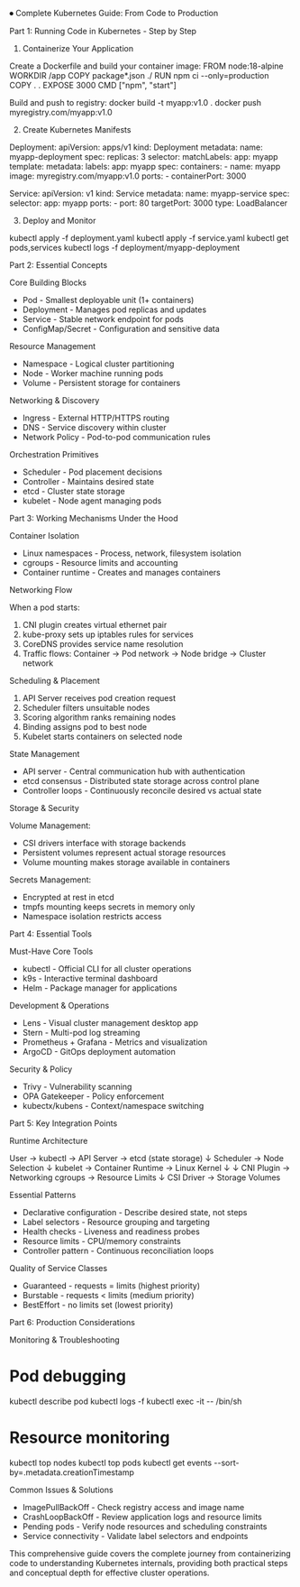 ---
---
⏺ Complete Kubernetes Guide: From Code to Production

  Part 1: Running Code in Kubernetes - Step by Step

  1. Containerize Your Application

  Create a Dockerfile and build your container image:
  FROM node:18-alpine
  WORKDIR /app
  COPY package*.json ./
  RUN npm ci --only=production
  COPY . .
  EXPOSE 3000
  CMD ["npm", "start"]

  Build and push to registry:
  docker build -t myapp:v1.0 .
  docker push myregistry.com/myapp:v1.0

  2. Create Kubernetes Manifests

  Deployment:
  apiVersion: apps/v1
  kind: Deployment
  metadata:
    name: myapp-deployment
  spec:
    replicas: 3
    selector:
      matchLabels:
        app: myapp
    template:
      metadata:
        labels:
          app: myapp
      spec:
        containers:
        - name: myapp
          image: myregistry.com/myapp:v1.0
          ports:
          - containerPort: 3000

  Service:
  apiVersion: v1
  kind: Service
  metadata:
    name: myapp-service
  spec:
    selector:
      app: myapp
    ports:
    - port: 80
      targetPort: 3000
    type: LoadBalancer

  3. Deploy and Monitor

  kubectl apply -f deployment.yaml
  kubectl apply -f service.yaml
  kubectl get pods,services
  kubectl logs -f deployment/myapp-deployment

  Part 2: Essential Concepts

  Core Building Blocks

  - Pod - Smallest deployable unit (1+ containers)
  - Deployment - Manages pod replicas and updates
  - Service - Stable network endpoint for pods
  - ConfigMap/Secret - Configuration and sensitive data

  Resource Management

  - Namespace - Logical cluster partitioning
  - Node - Worker machine running pods
  - Volume - Persistent storage for containers

  Networking & Discovery

  - Ingress - External HTTP/HTTPS routing
  - DNS - Service discovery within cluster
  - Network Policy - Pod-to-pod communication rules

  Orchestration Primitives

  - Scheduler - Pod placement decisions
  - Controller - Maintains desired state
  - etcd - Cluster state storage
  - kubelet - Node agent managing pods

  Part 3: Working Mechanisms Under the Hood

  Container Isolation

  - Linux namespaces - Process, network, filesystem isolation
  - cgroups - Resource limits and accounting
  - Container runtime - Creates and manages containers

  Networking Flow

  When a pod starts:
  1. CNI plugin creates virtual ethernet pair
  2. kube-proxy sets up iptables rules for services
  3. CoreDNS provides service name resolution
  4. Traffic flows: Container → Pod network → Node bridge → Cluster
  network

  Scheduling & Placement

  1. API Server receives pod creation request
  2. Scheduler filters unsuitable nodes
  3. Scoring algorithm ranks remaining nodes
  4. Binding assigns pod to best node
  5. Kubelet starts containers on selected node

  State Management

  - API server - Central communication hub with authentication
  - etcd consensus - Distributed state storage across control plane
  - Controller loops - Continuously reconcile desired vs actual state

  Storage & Security

  Volume Management:
  - CSI drivers interface with storage backends
  - Persistent volumes represent actual storage resources
  - Volume mounting makes storage available in containers

  Secrets Management:
  - Encrypted at rest in etcd
  - tmpfs mounting keeps secrets in memory only
  - Namespace isolation restricts access

  Part 4: Essential Tools

  Must-Have Core Tools

  - kubectl - Official CLI for all cluster operations
  - k9s - Interactive terminal dashboard
  - Helm - Package manager for applications

  Development & Operations

  - Lens - Visual cluster management desktop app
  - Stern - Multi-pod log streaming
  - Prometheus + Grafana - Metrics and visualization
  - ArgoCD - GitOps deployment automation

  Security & Policy

  - Trivy - Vulnerability scanning
  - OPA Gatekeeper - Policy enforcement
  - kubectx/kubens - Context/namespace switching

  Part 5: Key Integration Points

  Runtime Architecture

  User → kubectl → API Server → etcd (state storage)
                       ↓
                Scheduler → Node Selection
                       ↓
                kubelet → Container Runtime → Linux Kernel
                       ↓                      ↓
                CNI Plugin → Networking    cgroups → Resource Limits
                       ↓
                CSI Driver → Storage Volumes

  Essential Patterns

  - Declarative configuration - Describe desired state, not steps
  - Label selectors - Resource grouping and targeting
  - Health checks - Liveness and readiness probes
  - Resource limits - CPU/memory constraints
  - Controller pattern - Continuous reconciliation loops

  Quality of Service Classes

  - Guaranteed - requests = limits (highest priority)
  - Burstable - requests < limits (medium priority)
  - BestEffort - no limits set (lowest priority)

  Part 6: Production Considerations

  Monitoring & Troubleshooting

  # Pod debugging
  kubectl describe pod <name>
  kubectl logs -f <pod-name>
  kubectl exec -it <pod-name> -- /bin/sh

  # Resource monitoring
  kubectl top nodes
  kubectl top pods
  kubectl get events --sort-by=.metadata.creationTimestamp

  Common Issues & Solutions

  - ImagePullBackOff - Check registry access and image name
  - CrashLoopBackOff - Review application logs and resource limits
  - Pending pods - Verify node resources and scheduling constraints
  - Service connectivity - Validate label selectors and endpoints

  This comprehensive guide covers the complete journey from
  containerizing code to understanding Kubernetes internals, providing
  both practical steps and conceptual depth for effective cluster
  operations.
